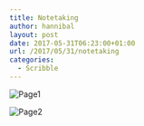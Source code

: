 ```yaml
---
title: Notetaking
author: hannibal
layout: post
date: 2017-05-31T06:23:00+01:00
url: /2017/05/31/notetaking
categories:
  - Scribble
---
```


![Page1](/img/page1.jpeg)

![Page2](/img/page2.jpeg)
